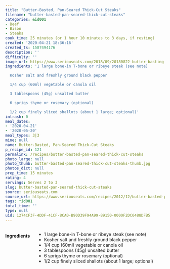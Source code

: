 ```yaml
---
title: "Butter-Basted, Pan-Seared Thick-Cut Steaks"
filename: "butter-basted-pan-seared-thick-cut-steaks"
categories: &id001
- Beef
- Bison
- Steaks
cook_time: 25 minutes (or 1 hour 10 minutes to 3 days, if resting)
created: '2020-04-21 18:36:16'
created_ts: 1587494176
description: ''
difficulty: ''
image_url: https://www.seriouseats.com/2018/09/20180822-butter-basting-steak-fish-liz-clayman-9.jpg
ingredients: '1 large bone-in T-bone or ribeye steak (see note)

  Kosher salt and freshly ground black pepper

  1/4 cup (60ml) vegetable or canola oil

  3 tablespoons (45g) unsalted butter

  6 sprigs thyme or rosemary (optional)

  1/2 cup finely sliced shallots (about 1 large; optional)'
intrash: 0
meal_dates:
- '2020-04-21'
- '2020-05-20'
meal_types: 3|3
mine: null
name: Butter-Basted, Pan-Seared Thick-Cut Steaks
p_recipe_id: 121
permalink: /recipes/butter-basted-pan-seared-thick-cut-steaks
photo_large: null
photo_thumb: butter-basted-pan-seared-thick-cut-steaks-thumb.jpg
photos_dict: null
prep_time: 15 minutes
rating: 4
servings: Serves 2 to 3
slug: butter-basted-pan-seared-thick-cut-steaks
source: seriouseats.com
source_url: https://www.seriouseats.com/recipes/2012/12/butter-basted-pan-seared-steaks-recipe.html
tags: *id001
total_time: ''
type: null
uid: 1274CF3F-4DDF-41CF-8CA0-B90D39F94A99-89150-0000F2DC0488DFB5
---
```

<div class="large-8 medium-7 columns" id="writeup">	</div><!-- #writeup -->
</div><!-- #row-one -->
<div class="row" id="row-two">	<div class="medium-4 small-5 columns" id="ingredients"><h4>Ingredients</h4><div class="box box-ingredients content"><ul>
<li>1 large bone-in T-bone or ribeye steak (see note)</li>
<li>Kosher salt and freshly ground black pepper</li>
<li>1/4 cup (60ml) vegetable or canola oil</li>
<li>3 tablespoons (45g) unsalted butter</li>
<li>6 sprigs thyme or rosemary (optional)</li>
<li>1/2 cup finely sliced shallots (about 1 large; optional)</li>
</ul>
</div>	</div>	<div class="medium-6 small-7 columns" id="directions">	</div>